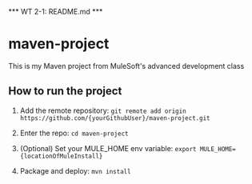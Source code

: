  *** WT 2-1: README.md ***

# maven-project

This is my Maven project from MuleSoft's advanced development class

## How to run the project

1. Add the remote repository: `git remote add origin https://github.com/{yourGithubUser}/maven-project.git`

1. Enter the repo: `cd maven-project`

1. (Optional) Set your MULE_HOME env variable: `export MULE_HOME={locationOfMuleInstall}`

1. Package and deploy: `mvn install`

